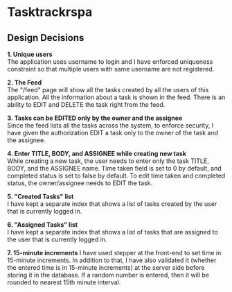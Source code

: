# Tasktrackrspa

## Design Decisions

**1. Unique users**   
The application uses username to login and I have enforced uniqueness constraint so that multiple users with same username are not registered. 

**2. The Feed**  
The "/feed" page will show all the tasks created by all the users of this application. All the information about a task is shown in the feed. There is an ability to EDIT and DELETE the task right from the feed.

**3. Tasks can be EDITED only by the owner and the assignee**   
Since the feed lists all the tasks across the system, to enforce security, I have given the authorization EDIT a task only to the owner of the task and the assignee.

**4. Enter TITLE, BODY, and ASSIGNEE while creating new task**   
While creating a new task, the user needs to enter only the task TITLE, BODY, and the ASSIGNEE name. Time taken field is set to 0 by default, and completed status is set to false by default. To edit time taken and completed status, the owner/assignee needs to EDIT the task.

**5. "Created Tasks" list**   
I have kept a separate index that shows a list of tasks created by the user that is currently logged in.

**6. "Assigned Tasks" list**   
I have kept a separate index that shows a list of tasks that are assigned to the user that is currently logged in.

**7. 15-minute increments**
I have used stepper at the front-end to set time in 15-minute increments. In addition to that, I have also validated it (whether the entered time is in 15-minute increments) at the server side before storing it in the database. If a random number is entered, then it will be rounded to nearest 15th minute interval.
